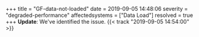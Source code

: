 +++
title = "GF-data-not-loaded"
date = 2019-09-05 14:48:06
severity = "degraded-performance"
affectedsystems = ["Data Load"]
resolved = true 
+++
**Update**: We've identified the issue. {{< track "2019-09-05 14:54:00" >}}
